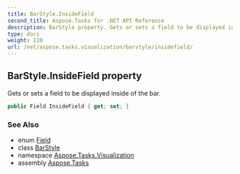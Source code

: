 ```yaml
---
title: BarStyle.InsideField
second_title: Aspose.Tasks for .NET API Reference
description: BarStyle property. Gets or sets a field to be displayed inside of the bar
type: docs
weight: 110
url: /net/aspose.tasks.visualization/barstyle/insidefield/
---
```

## BarStyle.InsideField property

Gets or sets a field to be displayed inside of the bar.

```csharp
public Field InsideField { get; set; }
```

### See Also

* enum [Field](../../../aspose.tasks/field/)
* class [BarStyle](../)
* namespace [Aspose.Tasks.Visualization](../../barstyle/)
* assembly [Aspose.Tasks](../../../)


